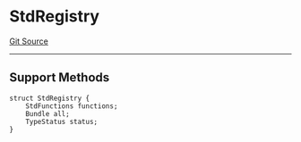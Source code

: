 # StdRegistry
[Git Source](https://github.com/metacontract/mc/blob/7db22f6d7abc05705d21c7601fb406ca49c18557/src/devkit/registry/StdRegistry.sol)

---------------------
Support Methods
-----------------------


```solidity
struct StdRegistry {
    StdFunctions functions;
    Bundle all;
    TypeStatus status;
}
```

